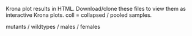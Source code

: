 Krona plot results in HTML.
Download/clone these files to view them as interactive Krona plots.
coll = collapsed / pooled samples.

mutants / wildtypes / males / females
